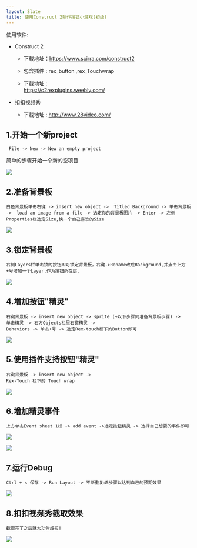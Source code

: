 ```yaml
---
layout: Slate
title: 使用Construct 2制作按钮小游戏(初级)
---
```


使用软件:

* Construct 2
    - 下载地址：https://www.scirra.com/construct2

    - 包含插件 : rex_button ,rex_Touchwrap
    - 下载地址 :     
        https://c2rexplugins.weebly.com/


* 扣扣视频秀

    - 下载地址 : http://www.28video.com/


## [](header-1) 1.开始一个新project

     File -> New -> New an empty project

简单的步骤开始一个新的空项目

![](https://github.com/MuaJacky/swi-homework/raw/gh-pages/lab02_Construct_2/New_an_empty_Project.png)

## [](header-2) 2.准备背景板

    白色背景板单击右键 -> insert new object ->  Titled Background -> 单击背景板 ->  load an image from a file -> 选定你的背景板图片 -> Enter -> 左侧Properties栏选定Size,换一个自己喜欢的Size


![](https://github.com/MuaJacky/swi-homework/raw/gh-pages/lab02_Construct_2/New_an_Background.jpg)


## [](header-3) 3.锁定背景板

    右侧Layers栏单击锁的按钮即可锁定背景板，右键->Rename改成Background,并点击上方+号增加一个Layer,作为按钮所在层.

![](https://github.com/MuaJacky/swi-homework/raw/gh-pages/lab02_Construct_2/lock_Background.jpg)

## [](header-4) 4.增加按钮"精灵"

    右键背景板 -> insert new object -> sprite (~以下步骤同准备背景板步骤) ->
    单击精灵 -> 右方Objects栏里右键精灵 ->
    Behaviors -> 单击+号 -> 选定Rex-touch栏下的Button即可

![](https://github.com/MuaJacky/swi-homework/raw/gh-pages/lab02_Construct_2/Sprite.png)

## [](header-5) 5.使用插件支持按钮"精灵"

    右键背景板 -> insert new object ->
    Rex-Touch 栏下的 Touch wrap

![](https://github.com/MuaJacky/swi-homework/raw/gh-pages/lab02_Construct_2/TouchWrap.jpg)

## [](header-6) 6.增加精灵事件

    上方单击Event sheet 1栏 -> add event ->选定按钮精灵 -> 选择自己想要的事件即可

![](https://github.com/MuaJacky/swi-homework/raw/gh-pages/lab02_Construct_2/Event_sheet.jpg)

![](https://github.com/MuaJacky/swi-homework/raw/gh-pages/lab02_Construct_2/added_event.jpg)

## [](header-7) 7.运行Debug

    Ctrl + s 保存 -> Run Layout -> 不断重复45步骤以达到自己的预期效果

![](https://github.com/MuaJacky/swi-homework/raw/gh-pages/lab02_Construct_2/Run_layout.png)

## [](header-8) 8.扣扣视频秀截取效果
    
    截取完了之后就大功告成拉!

![](https://github.com/MuaJacky/swi-homework/raw/gh-pages/lab02_Construct_2/lab02.gif)



